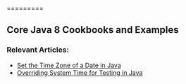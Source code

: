 =========

## Core Java 8 Cookbooks and Examples

### Relevant Articles: 
- [Set the Time Zone of a Date in Java](https://www.baeldung.com/java-set-date-time-zone)
- [Overriding System Time for Testing in Java](https://www.baeldung.com/java-override-system-time)